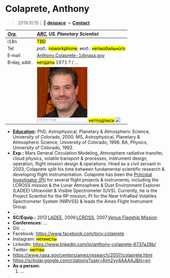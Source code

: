 # Colaprete, Anthony
> 2019.10.15 ┊ **🚀 [despace](index.md)** → **[Contact](contact.md)**

|*[Org.](contact.md)*|*[ARC](zz_arc.md), US. Planetary Scientist*|
|:--|:--|
|i18n| <mark>TBD</mark> |
|Tel| *раб.:* <mark>noworkphone</mark>; *моб.:* <mark>нетмобильного</mark> |
|E‑mail| <Anthony.Colaprete-1@nasa.gov> |
|B‑day, addr.| <mark>нетдаты</mark> 1971 ? / … |
|| [![](f/contact/c/colaprete_001_photo_thumb.jpg)](f/contact/c/colaprete_001_photo.jpg) <mark>нетподписи</mark> [![](f/contact//_001_sign_thumb.jpg)](f/contact//_001_sign.png) |

   - **[Education](edu.md):** PhD, Astrophysical, Planetary & Atmospheric Science, University of Colorado, 2000. MS, Astrophysical, Planetary & Atmospheric Science, University of Colorado, 1998. BA, Physics, University of Colorado, 1992.
   - **Exp.:** Mars General Circulation Modeling, Atmosphere radiative transfer, cloud physics, volatile transport & processes, instrument design, operation, flight mission design & operations. Hired as a civil servant in 2003, Colaprete split his time between fundamental scientific research & developing flight instrumentation. Colaprete has been the [Principal Investigator (PI)](principal_investigator.md) for several flight projects & instruments, including the LCROSS mission & the Lunar Atmosphere & Dust Environment Explorer (LADEE) Ultraviolet & Visible Spectrometer (UVS). Currently, he is the Project Scientist for the RP mission, PI for the Near InfraRed Volatiles Spectrometer System (NIRVSS) & leads the Ames Flight Instrument Group.
   - …
   - **SC/Equip.:** 2012 [LADEE](ladee.md), 2009 [LCROSS](lcross.md), 2007 [Venus Flagship Mission](venus_flagship_mission.md)
   - **Conferences:** …
   - Git: …
   - Facebook: <https://www.facebook.com/tony.colaprete>
   - Instagram: <mark>нетинсты</mark>
   - LinkedIn: <https://www.linkedin.com/in/anthony-colaprete-6737a28b/>
   - Twitter: <mark>неттви</mark>
   - <https://www.nasa.gov/centers/ames/research/2007/colaprete.html>
   - <https://scholar.google.com/citations?user=Ajm2yy4AAAAJ&hl=en>
   - **As a person:**
      1. …
